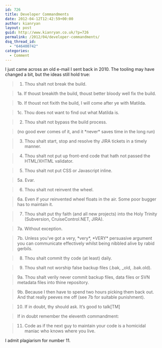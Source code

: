 ```yaml
---
id: 726
title: Developer Commandments
date: 2012-04-12T12:42:59+00:00
author: kianryan
layout: post
guid: http://www.kianryan.co.uk/?p=726
permalink: /2012/04/developer-commandments/
dsq_thread_id:
  - "646400742"
categories:
  - Comment
---
```

I just came across an old e-mail I sent back in 2010. The tooling may have changed a bit, but the ideas still hold true:

> 1. Thou shalt not break the build.
  
> 1a. If thoust breakith the build, thoust better bloody well fix the build.
  
> 1b. If thoust not fixith the build, I will come after ye with Matilda.
  
> 1c. Thou does not want to find out what Matilda is.
  
> 2. Thou shalt not bypass the build process.
  
> (no good ever comes of it, and it \*never\* saves time in the long run)
  
> 3. Thou shalt start, stop and resolve thy JIRA tickets in a timely manner.
  
> 4. Thou shalt not put up front-end code that hath not passed the HTML/XHTML validator.
  
> 5. Thou shalt not put CSS or Javascript inline.
  
> 5a. Evar.
  
> 6. Thou shalt not reinvent the wheel.
  
> 6a. Even if your reinvented wheel floats in the air. Some poor bugger has to maintain it.
  
> 7. Thou shalt put thy faith (and all new projects) into the Holy Trinity (Subversion, CruiseControl.NET, JIRA).
  
> 7a. Without exception.
  
> 7b. Unless you’ve got a very, \*very\*, \*VERY\* persuasive argument you can communicate effectively whilst being nibbled alive by rabid gerbils.
  
> 8. Thou shalt commit thy code (at least) daily.
  
> 9. Thou shalt not worship false backup files (.bak, _old, .bak.old).
  
> 9a. Thou shalt verily never commit backup files, data files or SVN metadata files into thine repository.
  
> 9b. Because I then have to spend two hours picking them back out. And that really peeves me off (see 7b for suitable punishment).
  
> 10. If in doubt, thy should ask. It’s good to talk[TM]
  
> 
  
> If in doubt remember the eleventh commandment:
  
> 11. Code as if the next guy to maintain your code is a homicidal maniac who knows where you live.
  
> 
I admit plagiarism for number 11.